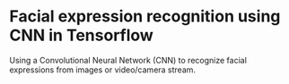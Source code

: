 
# Facial expression recognition using CNN in Tensorflow

Using a Convolutional Neural Network (CNN) to recognize facial expressions from images or video/camera stream.
